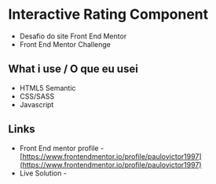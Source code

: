 # Interactive Rating Component
- Desafio do site Front End Mentor
- Front End Mentor Challenge

## What i use / O que eu usei 
- HTML5 Semantic
- CSS/SASS
- Javascript

## Links 
 - Front End mentor profile - [https://www.frontendmentor.io/profile/paulovictor1997](https://www.frontendmentor.io/profile/paulovictor1997)
 - Live Solution - []()
